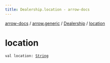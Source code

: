 ```yaml
---
title: Dealership.location - arrow-docs
---
```


[arrow-docs](../../index.html) / [arrow.generic](../index.html) / [Dealership](index.html) / [location](./location.html)

# location

`val location: `[`String`](https://kotlinlang.org/api/latest/jvm/stdlib/kotlin/-string/index.html)